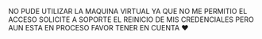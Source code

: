 NO PUDE UTILIZAR LA MAQUINA VIRTUAL YA QUE NO ME PERMITIO EL ACCESO
SOLICITE A SOPORTE EL REINICIO DE MIS CREDENCIALES PERO AUN ESTA EN PROCESO 
FAVOR TENER EN CUENTA 
♥
